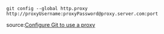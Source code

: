 ```
git config --global http.proxy http://proxyUsername:proxyPassword@proxy.server.com:port

```


source:[Configure Git to use a proxy](https://gist.github.com/evantoli/f8c23a37eb3558ab8765#configure-git-to-use-a-proxy)
